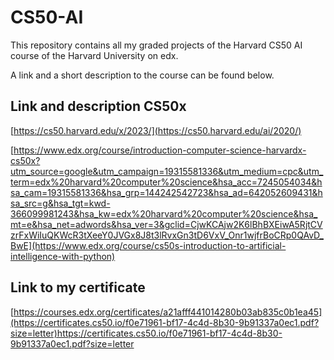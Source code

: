 # CS50-AI
This repository contains all my graded projects of the Harvard CS50 AI course of the Harvard University on edx.

A link and a short description to the course can be found below.

## Link and description CS50x
[https://cs50.harvard.edu/x/2023/](https://cs50.harvard.edu/ai/2020/)

[https://www.edx.org/course/introduction-computer-science-harvardx-cs50x?utm_source=google&utm_campaign=19315581336&utm_medium=cpc&utm_term=edx%20harvard%20computer%20science&hsa_acc=7245054034&hsa_cam=19315581336&hsa_grp=144242542723&hsa_ad=642052609431&hsa_src=g&hsa_tgt=kwd-366099981243&hsa_kw=edx%20harvard%20computer%20science&hsa_mt=e&hsa_net=adwords&hsa_ver=3&gclid=CjwKCAjw2K6lBhBXEiwA5RjtCVzrFxWiIuQKWcR3tXeeY0JVGx8J8t3lRvxGn3tD6VxV_Onr1wjfrBoCRp0QAvD_BwE](https://www.edx.org/course/cs50s-introduction-to-artificial-intelligence-with-python)

## Link to my certificate
[https://courses.edx.org/certificates/a21afff441014280b03ab835c0b1ea45](https://certificates.cs50.io/f0e71961-bf17-4c4d-8b30-9b91337a0ec1.pdf?size=letter)https://certificates.cs50.io/f0e71961-bf17-4c4d-8b30-9b91337a0ec1.pdf?size=letter
